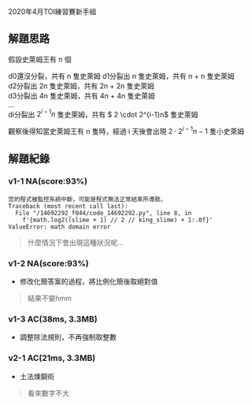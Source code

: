 2020年4月TOI練習賽新手組

## 解題思路

假設史萊姆王有 n 個

d0還沒分裂，共有 n 隻史萊姆
d1分裂出 n 隻史萊姆，共有 n + n 隻史萊姆<br>
d2分裂出 2n 隻史萊姆，共有 2n + 2n 隻史萊姆<br>
d3分裂出 4n 隻史萊姆，共有 4n + 4n 隻史萊姆<br>
...<br>
di分裂出 $2^{i-1}n$ 隻史萊姆，共有 $ 2 \cdot 2^{i-1}n$ 隻史萊姆

觀察後得知當史萊姆王有 n 隻時，經過 i 天後會出現 $2 \cdot 2^{i-1}n - 1$ 隻小史萊姆

## 解題紀錄

### v1-1 NA(score:93%)

```
您的程式被監控系統中斷，可能是程式無法正常結束所導致。
Traceback (most recent call last):
  File "/14692292_f044/code_14692292.py", line 8, in 
    f'{math.log2((slime + 1) // 2 // king_slime) + 1:.0f}'
ValueError: math domain error
```

> 什麼情況下會出現這種狀況呢...

### v1-2 NA(score:93%)

- 修改化簡答案的過程，將比例化簡後取絕對值

> 結果不變hmm

### v1-3 AC(38ms, 3.3MB)

- 調整除法規則，不再強制取整數    

### v2-1 AC(21ms, 3.3MB)

- 土法煉鋼術

> 看來數字不大
